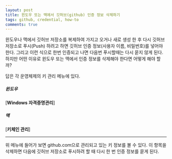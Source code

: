 ```yaml
---
layout: post
title: 윈도우 또는 맥에서 깃허브(github) 인증 정보 삭제하기
tags: github, credential, how-to 
comments: true    
---
```


윈도우나 맥에서 깃허브 저장소를 복제하여 가지고 오거나 새로 생성 한 후 다시 깃허브 저장소로 푸시(Push) 하려고 하면 깃허브 인증 정보(사용자 이름, 비밀번호)를 넣어야 한다. 그리고 이런 식으로 한번 인증되고 나면 다음번 푸시할때는 다시 묻지 않게 된다. 하지만 어떤 이유로 윈도우 또는 맥에서 인증 정보를 삭제해야 한다면 어떻게 해야 할까?

답은 각 운영체제의 키 관리 메뉴에 있다.

##### 윈도우
#####
[**Windows 자격증명관리**] 
  
##### 맥
#####
[**키체인 관리**]
  
***
  
위 메뉴에 들어가 보면 github.com으로 관리되고 있는 키 정보를 볼 수 있다. 이 항목을 삭제하면 다음에 깃허브 저장소로 푸시하려 할 때 다시 한 번 인증 정보를 묻게 된다.
    

  